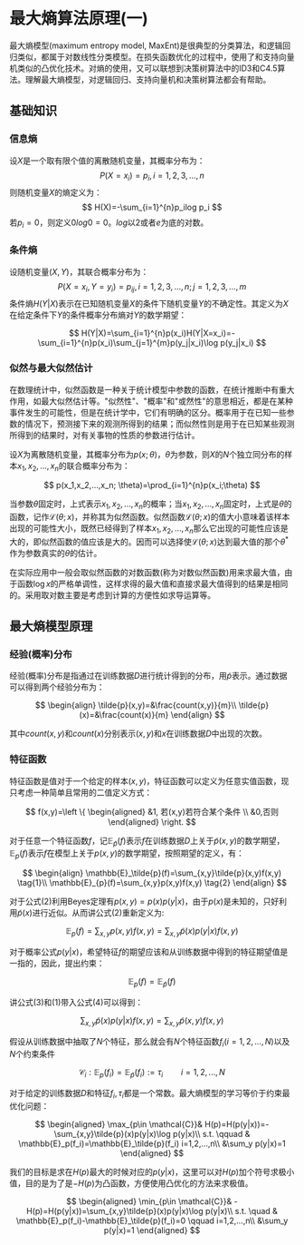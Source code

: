 # 最大熵算法原理(一)

最大熵模型(maximum entropy model, MaxEnt)是很典型的分类算法，和逻辑回归类似，都属于对数线性分类模型。在损失函数优化的过程中，使用了和支持向量机类似的凸优化技术。对熵的使用，又可以联想到决策树算法中的ID3和C4.5算法。理解最大熵模型，对逻辑回归、支持向量机和决策树算法都会有帮助。

## 基础知识

### 信息熵 

设$X$是一个取有限个值的离散随机变量，其概率分布为：
$$
P(X=x_i)=p_i,i=1,2,3,...,n
$$
则随机变量$X$的熵定义为：
$$
H(X)=-\sum_{i=1}^{n}p_ilog p_i
$$
若$p_i=0$，则定义$0log0=0$。$log$以$2$或者$e$为底的对数。

### 条件熵

设随机变量$(X,Y)$，其联合概率分布为：
$$
P(X=x_i,Y=y_i)=p_{ij},i=1,2,3,...,n;j=1,2,3,...,m
$$
条件熵$H(Y|X)$表示在已知随机变量$X$的条件下随机变量$Y$的不确定性。其定义为$X$在给定条件下$Y$的条件概率分布熵对$Y$的数学期望：

$$
H(Y|X)=\sum_{i=1}^{n}p(x_i)H(Y|X=x_i)=-\sum_{i=1}^{n}p(x_i)\sum_{j=1}^{m}p(y_j|x_i)\log p(y_j|x_i)
$$


### 似然与最大似然估计

在数理统计中，似然函数是一种关于统计模型中参数的函数，在统计推断中有重大作用，如最大似然估计等。"似然性"、"概率"和"或然性"的意思相近，都是在某种事件发生的可能性，但是在统计学中，它们有明确的区分。概率用于在已知一些参数的情况下，预测接下来的观测所得到的结果；而似然性则是用于在已知某些观测所得到的结果时，对有关事物的性质的参数进行估计。

设$X$为离散随机变量，其概率分布为$p(x;\theta)$，$\theta$为参数，则$X$的$N$个独立同分布的样本$x_1,x_2,...,x_n$的联合概率分布为：

$$
p(x_1,x_2,...,x_n; \theta)=\prod_{i=1}^{n}p(x_i;\theta)
$$

当参数$\theta$固定时，上式表示$x_1,x_2,...,x_n$的概率；当$x_1,x_2,...,x_n$固定时，上式是$\theta$的函数，记作$\mathcal{L}(\theta;x)$，并称其为似然函数。似然函数$\mathcal{L}(\theta;x)$的值大小意味着该样本出现的可能性大小，既然已经得到了样本$x_1,x_2,...,x_n$那么它出现的可能性应该是大的，即似然函数的值应该是大的。因而可以选择使$\mathcal{L}(\theta;x)$达到最大值的那个$\theta^*$作为参数真实的$\theta$的估计。

在实际应用中一般会取似然函数的对数函数(称为对数似然函数)用来求最大值，由于函数$\log x$的严格单调性，这样求得的最大值和直接求最大值得到的结果是相同的。采用取对数主要是考虑到计算的方便性如求导运算等。



## 最大熵模型原理

### 经验(概率)分布
经验(概率)分布是指通过在训练数据$D$进行统计得到的分布，用$\tilde{p}$表示。通过数据可以得到两个经验分布为：

$$
\begin{align}
\tilde{p}(x,y)=&\frac{count(x,y)}{m}\\
\tilde{p}(x)=&\frac{count(x)}{m}
\end{align}
$$

其中$count(x,y)$和$count(x)$分别表示$(x,y)$和$x$在训练数据$D$中出现的次数。

### 特征函数
特征函数是值对于一个给定的样本$(x,y)$，特征函数可以定义为任意实值函数，现只考虑一种简单且常用的二值定义方式：

$$
f(x,y)=\left \{ 
\begin{aligned}
&1, 若(x,y)若符合某个条件 \\
&0,否则
 \end{aligned}
 \right.
$$

对于任意一个特征函数$f$，记$\mathbb{E}_\tilde{p}(f)$表示$f$在训练数据$D$上关于$\tilde{p}(x,y)$的数学期望，$\mathbb{E}_p(f)$表示$f$在模型上关于$p(x,y)$的数学期望，按照期望的定义，有：

$$
\begin{align}
\mathbb{E}_\tilde{p}(f)=\sum_{x,y}\tilde{p}(x,y)f(x,y) \tag{1}\\
\mathbb{E}_{p}(f)=\sum_{x,y}p(x,y)f(x,y) \tag{2}
\end{align}
$$

对于公式(2)利用Beyes定理有$p(x,y)=p(x)p(y|x)$，由于$p(x)$是未知的，只好利用$\tilde{p}(x)$进行近似。从而讲公式(2)重新定义为:

$$
\mathbb{E}_{p}(f)=\sum_{x,y}p(x,y)f(x,y)=\sum_{x,y}\tilde{p}(x)p(y|x)f(x,y) \tag{3}
$$

对于概率公式$p(y|x)$，希望特征$f$的期望应该和从训练数据中得到的特征期望值是一指的，因此，提出约束：

$$
\mathbb{E}_{p}(f)=\mathbb{E}_\tilde{p}(f) \tag{4}
$$

讲公式(3)和(1)带入公式(4)可以得到：

$$
\sum_{x,y}\tilde{p}(x)p(y|x)f(x,y)=\sum_{x,y}\tilde{p}(x,y)f(x,y)
$$

假设从训练数据中抽取了$N$个特征，那么就会有$N$个特征函数$f_i(i=1,2,...,N)$以及$N$个约束条件

$$
\mathcal{C}_i:\mathbb{E}_p(f_i)=\mathbb{E}_\tilde{p}(f_i):=\tau_i  \qquad i=1,2,...,N
$$

对于给定的训练数据$D$和特征$f_i,\tau_i$都是一个常数。最大熵模型的学习等价于约束最优化问题：

$$
\begin{aligned}
\max_{p\in \mathcal{C}}& H(p)=H(p(y|x))=-\sum_{x,y}\tilde{p}(x)p(y|x)\log p(y|x)\\
s.t. \qquad & \mathbb{E}_p(f_i)=\mathbb{E}_\tilde{p}(f_i) i=1,2,...,n\\
&\sum_y p(y|x)=1
\end{aligned}
$$

我们的目标是求在$H(p)$最大的时候对应的$p(y|x)$，这里可以对$H(p)$加个符号求极小值，目的是为了是$-H(p)$为凸函数，方便使用凸优化的方法来求极值。

$$
\begin{aligned}
\min_{p\in \mathcal{C}}& -H(p)=H(p(y|x))=\sum_{x,y}\tilde{p}(x)p(y|x)\log p(y|x)\\
s.t. \quad & \mathbb{E}_p(f_i)-\mathbb{E}_\tilde{p}(f_i)=0 \qquad i=1,2,...,n\\
&\sum_y p(y|x)=1
\end{aligned}
$$

